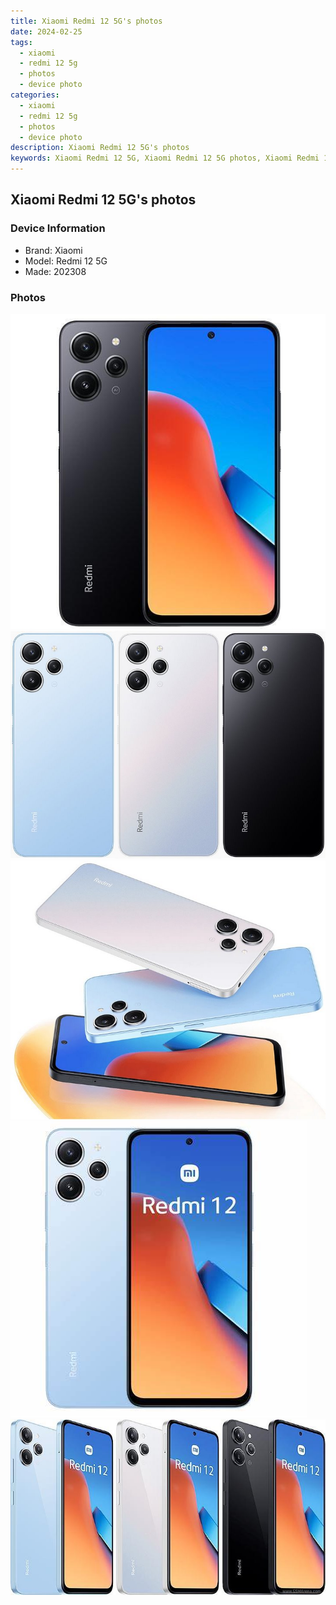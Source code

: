 ```yaml
---
title: Xiaomi Redmi 12 5G's photos
date: 2024-02-25
tags: 
  - xiaomi
  - redmi 12 5g
  - photos
  - device photo
categories: 
  - xiaomi
  - redmi 12 5g
  - photos
  - device photo
description: Xiaomi Redmi 12 5G's photos
keywords: Xiaomi Redmi 12 5G, Xiaomi Redmi 12 5G photos, Xiaomi Redmi 12 5G device photo
---
```


## Xiaomi Redmi 12 5G's photos

### Device Information

- Brand: Xiaomi
- Model: Redmi 12 5G
- Made: 202308

### Photos

![/images/best-assets/devices/xiaomi/xiaomi-redmi-12-5g/1.jpg](/images/best-assets/devices/xiaomi/xiaomi-redmi-12-5g/1.jpg)
![/images/best-assets/devices/xiaomi/xiaomi-redmi-12-5g/2.jpg](/images/best-assets/devices/xiaomi/xiaomi-redmi-12-5g/2.jpg)
![/images/best-assets/devices/xiaomi/xiaomi-redmi-12-5g/3.jpg](/images/best-assets/devices/xiaomi/xiaomi-redmi-12-5g/3.jpg)
![/images/best-assets/devices/xiaomi/xiaomi-redmi-12-5g/4.jpg](/images/best-assets/devices/xiaomi/xiaomi-redmi-12-5g/4.jpg)
![/images/best-assets/devices/xiaomi/xiaomi-redmi-12-5g/5.jpg](/images/best-assets/devices/xiaomi/xiaomi-redmi-12-5g/5.jpg)
